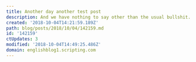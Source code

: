 ```yaml
---
title: Another day another test post
description: And we have nothing to say other than the usual bullshit.
created: '2018-10-04T14:21:59.189Z'
path: blog/posts/2018/10/04/142159.md
id: '142159'
ctUpdates: 3
modified: '2018-10-04T14:49:25.486Z'
domain: englishblog1.scripting.com
---
```

